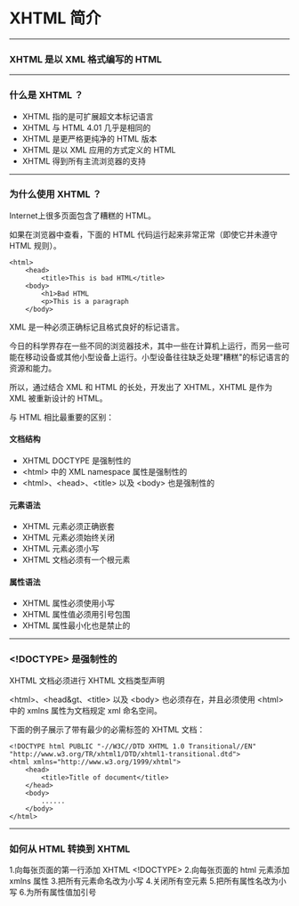 # XHTML 简介

---

### XHTML 是以 XML 格式编写的 HTML

---

### 什么是 XHTML ？

* XHTML 指的是可扩展超文本标记语言
* XHTML 与 HTML 4.01 几乎是相同的
* XHTML 是更严格更纯净的 HTML 版本
* XHTML 是以 XML 应用的方式定义的 HTML
* XHTML 得到所有主流浏览器的支持

---

### 为什么使用 XHTML ？

Internet上很多页面包含了糟糕的 HTML。

如果在浏览器中查看，下面的 HTML 代码运行起来非常正常（即使它并未遵守 HTML 规则）。

```
<html>
    <head>
        <title>This is bad HTML</title>
    <body>
        <h1>Bad HTML
        <p>This is a paragraph
    </body>
```

XML 是一种必须正确标记且格式良好的标记语言。

今日的科学界存在一些不同的浏览器技术，其中一些在计算机上运行，而另一些可能在移动设备或其他小型设备上运行。小型设备往往缺乏处理"糟糕"的标记语言的资源和能力。

所以，通过结合 XML 和 HTML 的长处，开发出了 XHTML，XHTML 是作为 XML 被重新设计的 HTML。

与 HTML 相比最重要的区别：

#### 文档结构

* XHTML DOCTYPE 是强制性的
* &lt;html&gt; 中的 XML namespace 属性是强制性的
* &lt;html&gt;、&lt;head&gt;、&lt;title&gt; 以及 &lt;body&gt; 也是强制性的

#### 元素语法

* XHTML 元素必须正确嵌套
* XHTML 元素必须始终关闭
* XHTML 元素必须小写
* XHTML 文档必须有一个根元素

#### 属性语法

* XHTML 属性必须使用小写
* XHTML 属性值必须用引号包围
* XHTML 属性最小化也是禁止的

---

### &lt;!DOCTYPE&gt; 是强制性的

XHTML 文档必须进行 XHTML 文档类型声明

&lt;html&gt;、&lt;head&gt、&lt;title&gt; 以及 &lt;body&gt; 也必须存在，并且必须使用 &lt;html&gt; 中的 xmlns 属性为文档规定 xml 命名空间。

下面的例子展示了带有最少的必需标签的 XHTML 文档：

```
<!DOCTYPE html PUBLIC "-//W3C//DTD XHTML 1.0 Transitional//EN" 
"http://www.w3.org/TR/xhtml1/DTD/xhtml1-transitional.dtd">
<html xmlns="http://www.w3.org/1999/xhtml">
    <head>
        <title>Title of document</title>
    </head>
    <body>
        ......
    </body>
</html>
```

---

### 如何从 HTML 转换到 XHTML

1.向每张页面的第一行添加 XHTML &lt;!DOCTYPE&gt;
2.向每张页面的 html 元素添加 xmlns 属性
3.把所有元素命名改为小写
4.关闭所有空元素
5.把所有属性名改为小写
6.为所有属性值加引号


